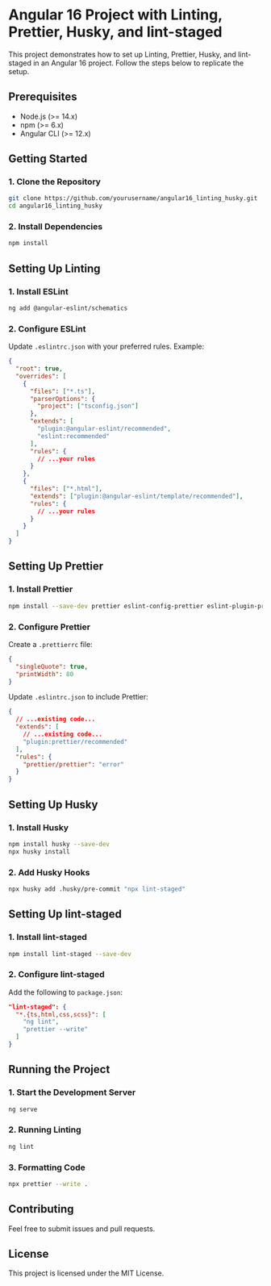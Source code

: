 # Angular 16 Project with Linting, Prettier, Husky, and lint-staged

This project demonstrates how to set up Linting, Prettier, Husky, and lint-staged in an Angular 16 project. Follow the steps below to replicate the setup.

## Prerequisites

- Node.js (>= 14.x)
- npm (>= 6.x)
- Angular CLI (>= 12.x)

## Getting Started

### 1. Clone the Repository

```bash
git clone https://github.com/yourusername/angular16_linting_husky.git
cd angular16_linting_husky
```

### 2. Install Dependencies

```bash
npm install
```

## Setting Up Linting

### 1. Install ESLint

```bash
ng add @angular-eslint/schematics
```

### 2. Configure ESLint

Update `.eslintrc.json` with your preferred rules. Example:

```json
{
  "root": true,
  "overrides": [
    {
      "files": ["*.ts"],
      "parserOptions": {
        "project": ["tsconfig.json"]
      },
      "extends": [
        "plugin:@angular-eslint/recommended",
        "eslint:recommended"
      ],
      "rules": {
        // ...your rules
      }
    },
    {
      "files": ["*.html"],
      "extends": ["plugin:@angular-eslint/template/recommended"],
      "rules": {
        // ...your rules
      }
    }
  ]
}
```

## Setting Up Prettier

### 1. Install Prettier

```bash
npm install --save-dev prettier eslint-config-prettier eslint-plugin-prettier
```

### 2. Configure Prettier

Create a `.prettierrc` file:

```json
{
  "singleQuote": true,
  "printWidth": 80
}
```

Update `.eslintrc.json` to include Prettier:

```json
{
  // ...existing code...
  "extends": [
    // ...existing code...
    "plugin:prettier/recommended"
  ],
  "rules": {
    "prettier/prettier": "error"
  }
}
```

## Setting Up Husky

### 1. Install Husky

```bash
npm install husky --save-dev
npx husky install
```

### 2. Add Husky Hooks

```bash
npx husky add .husky/pre-commit "npx lint-staged"
```

## Setting Up lint-staged

### 1. Install lint-staged

```bash
npm install lint-staged --save-dev
```

### 2. Configure lint-staged

Add the following to `package.json`:

```json
"lint-staged": {
  "*.{ts,html,css,scss}": [
    "ng lint",
    "prettier --write"
  ]
}
```

## Running the Project

### 1. Start the Development Server

```bash
ng serve
```

### 2. Running Linting

```bash
ng lint
```

### 3. Formatting Code

```bash
npx prettier --write .
```

## Contributing

Feel free to submit issues and pull requests.

## License

This project is licensed under the MIT License.